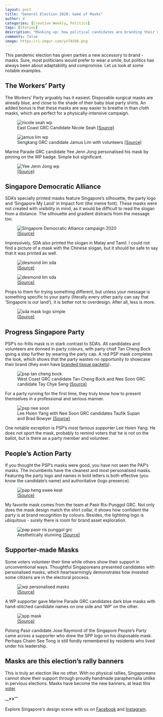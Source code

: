 ```yaml
---
layout: post
title: "General Election 2020: Game of Masks"
author: d
categories: [Creative Weekly, Politics]
tags: [Stories]
description: "Masking up: how political candidates are branding their masks this GE"
comments: false
image: https://i.imgur.com/yxTA596.png
---
```


This pandemic election has given parties a new accessory to brand - masks. Sure, most politicians would prefer to wear a smile, but politics has always been about adaptability and compromise. Let us look at some notable examples.

<h2>The Workers’ Party</h2>
The Workers’ Party arguably has it easiest. Disposable surgical masks are already blue, and close to the shade of their baby blue party shirts. An added bonus is that these masks are way easier to breathe in than cloth masks, which are perfect for a physically-intensive campaign.  

<figure>
<img src="https://i.imgur.com/47bjd3L.jpg" alt="nicole seah wp">
<figcaption>East Coast GRC Candidate Nicole Seah <a href="https://www.facebook.com/workersparty/photos/a.178893152127276/3641489165867640" target="_blank">(Source)</a></figcaption>
</figure>

<figure>
<img src="https://i.imgur.com/evQABYw.jpg" alt="jamus lim wp">
<figcaption>Sengkang GRC candidate Jamus Lim with volunteers <a href="https://www.facebook.com/jamusjlim/photos/a.114054826894198/150570739909273" target="_blank">(Source)</a></figcaption>
</figure>

Marine Parade GRC candidate Yee Jenn Jong personalised his mask by pinning on the WP badge. Simple but significant. 

<figure>
<img src="https://i.imgur.com/dpvxmXI.jpg" alt="Yee Jenn Jong wp">
<figcaption><a href="https://www.facebook.com/yeejj.wp/photos/a.870393186361790/3106372386097181" target="_blank">(Source)</a></figcaption>
</figure>

<h2>Singapore Democratic Alliance</h2>
SDA’s specially printed masks feature Singapore’s silhouette, the party logo and ‘Singapore My Land’ in Impact font (the meme font). These masks were not created with visibility in mind, as it would be difficult to read the slogan from a distance. The silhouette and gradient distracts from the message too. 

<figure>
<img src="https://i.imgur.com/dqOaS2c.jpg" alt="Singapore Democratic Alliance campaign 2020">
<figcaption><a href="https://www.facebook.com/SDANewsPage/photos/a.629319754649825/629324067982727" target="_blank">(Source)</a></figcaption>
</figure>

Impressively, SDA also printed the slogan in Malay and Tamil. I could not find a picture of a mask with the Chinese slogan, but it should be safe to say that it was printed as well.

<figure>
<img src="https://i.imgur.com/mU4KspD.jpg" alt="desmond lim sda">
<figcaption><a href="https://www.facebook.com/SDANewsPage/photos/a.629319754649825/629320191316448" target="_blank">(Source)</a></figcaption>
</figure>

<figure>
<img src="https://i.imgur.com/HDchavw.jpg" alt="desmond lim sda">
<figcaption><a href="https://www.facebook.com/pkms.org.sg/photos/a.681799068558109/4126826227388692" target="_blank">(Source)</a></figcaption>
</figure>

Props to them for trying something different, but unless your message is something specific to your party (literally every other party can say that ‘Singapore is our land’), it is better not to overdesign. After all, less is more. 

<figure>
<img src="https://i.imgur.com/avuSlbH.jpg" alt="sda mask logo simple">
<figcaption><a href="https://www.facebook.com/SDANewsPage/photos/a.629319754649825/629323914649409" target="_blank">(Source)</a></figcaption>
</figure>

<h2>Progress Singapore Party</h2>
PSP’s no-frills mask is in stark contrast to SDA’s. All candidates and volunteers are donned in party colours, with party chief Tan Cheng Bock going a step further by wearing the party cap. A red PSP mask completes the look, which shows that the party wastes no opportunity to showcase their brand (they even have <a href="https://www.facebook.com/pspwestcoast/photos/a.149276493427065/149279536760094" target="_blank">branded tissue packets</a>). 

<figure>
<img src="https://i.imgur.com/KFkjQur.jpg" alt="psp tan cheng bock">
<figcaption>West Coast GRC candidate Tan Cheng Bock and Nee Soon GRC candidate Tay Chye Seng <a href="https://www.facebook.com/pspneesoon/photos/a.109471034144026/123291996095263" target="_blank">(Source)</a></figcaption>
</figure>

For a party running for the first time, they truly know how to present themselves in a professional and serious manner. 

<figure>
<img src="https://i.imgur.com/anJBlHq.jpg" alt="psp nee soon">
<figcaption>Lee Hsien Yang with Nee Soon GRC candidates Taufik Supan and Brad Bowyer <a href="https://www.facebook.com/pspneesoon/photos/a.109471034144026/123291849428611" target="_blank">(Source)</a></figcaption>
</figure>

One notable exception is PSP’s most famous supporter Lee Hsien Yang. He does not sport the mask, probably to remind voters that he is not on the ballot, but is there as a party member and volunteer.

<h2>People’s Action Party</h2>
If you thought the PSP’s masks were good, you have not seen the PAP’s masks. The incumbents have the cleanest and most personalised masks. Featuring the party logo and names in bold letters is both effective (you know the candidate’s name) and authoritative (logo presence). 

<figure>
<img src="https://i.imgur.com/WFr4O61.jpg" alt="pap heng swee keat">
<figcaption><a href="https://www.tnp.sg/news/singapore/workers-party-should-make-clear-if-it-will-accept-ncmp-seats-heng" target="_blank">(Source)</a></figcaption>
</figure>

My favorite mask comes from the team at Pasir Ris-Punggol GRC. Not only does the mask design match the shirt collar, it shows how confident the party is at brand recognition by colours. Besides, the lightning logo is ubiquitous - surely there is room for brand asset exploration. 

<figure>
<img src="https://i.imgur.com/C7qFe9X.png" alt="pap pasir ris punggol grc">
<figcaption>Aesthetically stunning <a href="https://www.facebook.com/MrTeoCheeHean/videos/584857215567197/" target="_blank">(Source)</a></figcaption>
</figure>

<h2>Supporter-made Masks</h2>
Some voters volunteer their time while others show their support in unconventional ways. Thoughtful Singaporeans presented candidates with personalised masks, which heartwarmingly demonstrates how invested some citizens are in the electoral process.

<figure>
<img src="https://i.imgur.com/qBPUkqq.jpg" alt="wp personalised masks">
<figcaption><a href="https://www.facebook.com/yeejj.wp/posts/3114407775293642" target="_blank">(Source)</a></figcaption>
</figure>

A WP supporter gave Marine Parade GRC candidates dark blue masks with hand-stitched candidate names on one side and ‘WP’ on the other.

<figure>
<img src="https://i.imgur.com/jE6GWGA.jpg" alt="spp mask">
<figcaption><a href="https://www.facebook.com/JoseRaymondThomas/posts/2761399044094746" target="_blank">(Source)</a></figcaption>
</figure>

Potong Pasir candidate Jose Raymond of the Singapore People’s Party came across a supporter who drew the SPP logo on his disposable mask. Perhaps Chaim See Tong is still fondly remembered by residents who lived under his leadership. 

<h2>Masks are this election’s rally banners</h2>
This is truly an election like no other. With no physical rallies, Singaporeans cannot show their support through proudly handmade paraphernalia unlike in pervious elections. Masks have become the new banners, at least this <a href="https://www.onlinecitizenasia.com/2020/06/28/paps-teo-chee-hean-allegedly-said-dont-screw-things-up-for-us-to-facebook-user-for-drawing-thumbs-down-for-pap-on-face-mask/" target="_blank">voter</a>.

<strong><sub>—</sub>><sub></sub>><sup>—</sup></strong>

Explore Singapore's design scene with us on <a href="https://www.facebook.com/designinsingapore/">Facebook</a> and <a href="https://www.instagram.com/designinsingapore/">Instagram</a>. 
